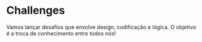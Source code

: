 # Challenges
Vamos lançar desafios que envolve design, codificação e lógica. O objetivo é a troca de conhecimento entre todos nós!

